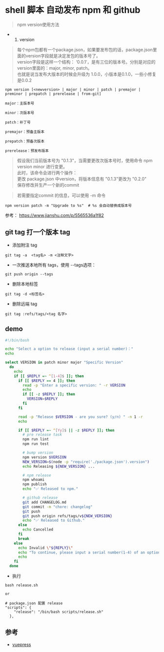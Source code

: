 #  shell 脚本 自动发布 npm 和 github 

>npm version使用方法

- 1. version  
>每个npm包都有一个package.json，如果要发布包的话，package.json里面的version字段就是决定发包的版本号了。  
version字段是这样一个结构： ‘0.0.1’，是有三位的版本号。分别是对应的version里面的：major,  minor, patch。  
也就是说当发布大版本的时候会升级为 1.0.0，小版本是0.1.0，一些小修复是0.0.2  

```
npm version [<newversion> | major | minor | patch | premajor | preminor | prepatch | prerelease | from-git]

major：主版本号

minor：次版本号

patch：补丁号

premajor：预备主版本

prepatch：预备次版本

prerelease：预发布版本
```

>假设我们当前版本号为 "0.1.3"，当需要更改次版本号时，使用命令 npm version minor 进行变更。  
此时，该命令会进行两个操作：  
更改 package.json 中version，将版本信息有 "0.1.3"更改为 "0.2.0"  
保存修改并生产一个新的commit  

>若需要指定commit 的信息，可以使用 -m 命令  
```
npm version patch -m "Upgrade to %s"  # %s 会自动替换成版本号
```


参考： https://www.jianshu.com/p/5565536a1f82

## git tag 打一个版本 tag

- 添加附注 tag
```
git tag -a  <tag名> -m <注释文字>
```

- 一次推送本地所有 tags，使用 --tags选项：
```
git push origin --tags
```

- 删除本地标签
```
git tag -d <标签名>
```

- 删除远端 tag
```
git tag :refs/tags/<tag 名字>
```

## demo

```sh
#!/bin/bash

echo "Select a option to release (input a serial number)："
echo

select VERSION in patch minor major "Specific Version"
  do
    echo
    if [[ $REPLY =~ ^[1-4]$ ]]; then
      if [[ $REPLY == 4 ]]; then
        read -p "Enter a specific version: " -r VERSION
        echo
        if [[ -z $REPLY ]]; then
          VERSION=$REPLY
        fi
      fi

      read -p "Release $VERSION - are you sure? (y/n) " -n 1 -r
      echo

      if [[ $REPLY =~ ^[Yy]$ || -z $REPLY ]]; then
        # pre release task
        npm run lint
        npm run test

        # bump version
        npm version $VERSION
        NEW_VERSION=$(node -p "require('./package.json').version")
        echo Releasing ${NEW_VERSION} ...

        # npm release
        npm whoami
        npm publish
        echo "✅ Released to npm."

        # github release
        git add CHANGELOG.md
        git commit -m "chore: changelog"
        git push
        git push origin refs/tags/v${NEW_VERSION}
        echo "✅ Released to Github."
      else
        echo Cancelled
      fi
      break
    else
      echo Invalid \"${REPLY}\"
      echo "To continue, please input a serial number(1-4) of an option."
      echo
    fi
  done
```

- 执行
```
bash release.sh

or

# package.json 配置 release
"scripts": {
    "release": "/bin/bash scripts/release.sh"
  },
```

## 参考
- [vuepress](https://github.com/vuejs/vuepress/blob/0.x/package.json)
